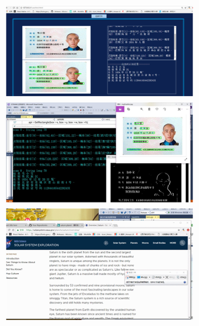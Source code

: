 ![Image text](https://github.com/lisonglin0129/STFRAME/blob/master/Pictrue/QQ%E5%9B%BE%E7%89%8720181120222118.png)

![Image text](https://github.com/lisonglin0129/STFRAME/blob/master/Pictrue/333320222643.jpg)

![Image text](https://github.com/lisonglin0129/STFRAME/blob/master/Pictrue/1111120222943.gif)
